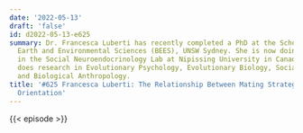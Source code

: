 ```yaml
---
date: '2022-05-13'
draft: 'false'
id: d2022-05-13-e625
summary: Dr. Francesca Luberti has recently completed a PhD at the School of Biological,
  Earth and Environmental Sciences (BEES), UNSW Sydney. She is now doing a postdoc
  in the Social Neuroendocrinology Lab at Nipissing University in Canada. Dr. Luberti
  does research in Evolutionary Psychology, Evolutionary Biology, Social Psychology,
  and Biological Anthropology.
title: '#625 Francesca Luberti: The Relationship Between Mating Strategies and Socio-political
  Orientation'
---
```

{{< episode >}}
